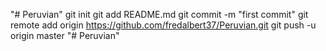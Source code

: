 "# Peruvian"  git init git add README.md git commit -m "first commit" git remote add origin https://github.com/fredalbert37/Peruvian.git git push -u origin master
"# Peruvian" 
